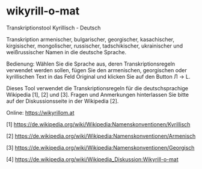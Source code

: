 # wikyrill-o-mat
Transkriptionstool Kyrillisch - Deutsch

Transkription armenischer, bulgarischer, georgischer, kasachischer, kirgisischer, mongolischer, russischer, tadschikischer, ukrainischer und weißrussischer Namen in die deutsche Sprache.

Bedienung: Wählen Sie die Sprache aus, deren Transkriptionsregeln verwendet werden sollen, fügen Sie den armenischen, georgischen oder kyrillischen Text in das Feld Original und klicken Sie auf den Button Л → L.

Dieses Tool verwendet die Transkriptionsregeln für die deutschsprachige Wikipedia [1], [2] und [3]. Fragen und Anmerkungen hinterlassen Sie bitte auf der Diskussionsseite in der Wikipedia [2].

Online: https://wikyrillom.at

[1] https://de.wikipedia.org/wiki/Wikipedia:Namenskonventionen/Kyrillisch

[2] https://de.wikipedia.org/wiki/Wikipedia:Namenskonventionen/Armenisch

[3] https://de.wikipedia.org/wiki/Wikipedia:Namenskonventionen/Georgisch

[4] https://de.wikipedia.org/wiki/Wikipedia_Diskussion:Wikyrill-o-mat
